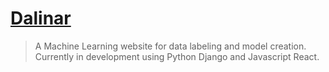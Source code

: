 <h1><a href="https://dalinar.net" target="_blank">Dalinar</a></a></h1>

> A Machine Learning website for data labeling and model creation. Currently in development using Python Django and Javascript React.
